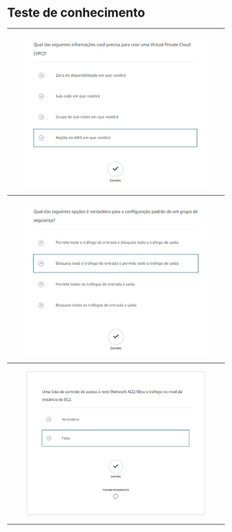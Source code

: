 # Teste de conhecimento

***

<figure><img src="../.gitbook/assets/image (5).png" alt=""><figcaption></figcaption></figure>

***

<figure><img src="../.gitbook/assets/image (6).png" alt=""><figcaption></figcaption></figure>

***

<figure><img src="../.gitbook/assets/image (8).png" alt=""><figcaption></figcaption></figure>

***
